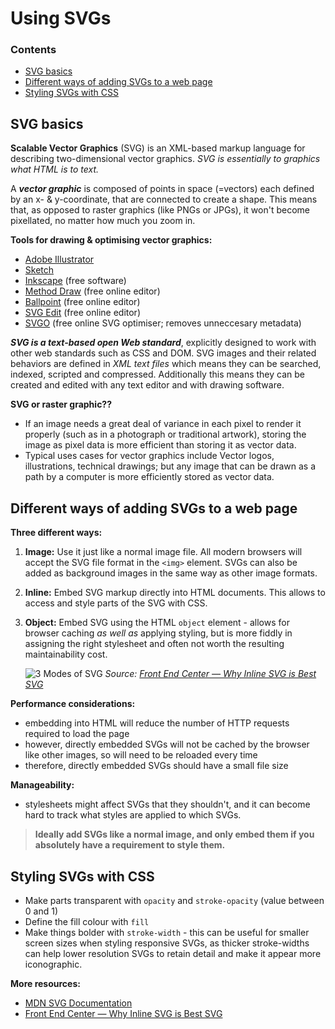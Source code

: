 # Using SVGs

### Contents
- [SVG basics](#svg-basics)
- [Different ways of adding SVGs to a web page](#different-ways-of-adding-svgs-to-a-web-page)
- [Styling SVGs with CSS](#styling-svgs-with-css)

## SVG basics
**Scalable Vector Graphics** (SVG) is an XML-based markup language for describing two-dimensional vector graphics. *SVG is essentially to graphics what HTML is to text.*

A ***vector graphic*** is composed of points in space (=vectors) each defined by an x- & y-coordinate, that are connected to create a shape. This means that, as opposed to raster graphics (like PNGs or JPGs), it won't become pixellated, no matter how much you zoom in.

**Tools for drawing & optimising vector graphics:**
- [Adobe Illustrator](https://www.adobe.com/uk/products/illustrator.html)
- [Sketch](https://www.sketchapp.com/)
- [Inkscape](https://inkscape.org/) (free software)
- [Method Draw](https://editor.method.ac/) (free online editor)
- [Ballpoint](https://ballpoint.io/) (free online editor)
- [SVG Edit](https://svg-edit.github.io/svgedit/releases/svg-edit-2.8.1/svg-editor.html) (free online editor)
- [SVGO](https://jakearchibald.github.io/svgomg/) (free online SVG optimiser; removes unneccesary metadata)

***SVG is a text-based open Web standard***, explicitly designed to work with other web standards such as CSS and DOM. SVG images and their related behaviors are defined in *XML text files* which means they can be searched, indexed, scripted and compressed. Additionally this means they can be created and edited with any text editor and with drawing software. 

**SVG or raster graphic??**
- If an image needs a great deal of variance in each pixel to render it properly (such as in a photograph or traditional artwork), storing the image as pixel data is more efficient than storing it as vector data.
- Typical uses cases for vector graphics include Vector logos, illustrations, technical drawings; but any image that can be drawn as a path by a computer is more efficiently stored as vector data.

## Different ways of adding SVGs to a web page
**Three different ways:**
1. **Image:** Use it just like a normal image file. All modern browsers will accept the SVG file format in the `<img>` element. SVGs can also be added as background images in the same way as other image formats.
1. **Inline:** Embed SVG markup directly into HTML documents. This allows to access and style parts of the SVG with CSS.
1. **Object:** Embed SVG using the HTML `object` element - allows for browser caching *as well as* applying styling, but is more fiddly in assigning the right stylesheet and often not worth the resulting maintainability cost.

    ![3 Modes of SVG](https://github.com/minkaotic/front-end-notes/blob/master/img/3-ways-with-svgs.png)
  *Source: [Front End Center — Why Inline SVG is Best SVG](https://www.youtube.com/watch?v=af4ZQJ14yu8)*

**Performance considerations:**
- embedding into HTML will reduce the number of HTTP requests required to load the page
- however, directly embedded SVGs will not be cached by the browser like other images, so will need to be reloaded every time
- therefore, directly embedded SVGs should have a small file size

**Manageability:**
- stylesheets might affect SVGs that they shouldn't, and it can become hard to track what styles are applied to which SVGs.

> **Ideally add SVGs like a normal image, and only embed them if you absolutely have a requirement to style them.**

## Styling SVGs with CSS
- Make parts transparent with `opacity` and `stroke-opacity` (value between 0 and 1)
- Define the fill colour with `fill`
- Make things bolder with `stroke-width` - this can be useful for smaller screen sizes when styling responsive SVGs, as thicker stroke-widths can help lower resolution SVGs to retain detail and make it appear more iconographic.

**More resources:**
- [MDN SVG Documentation](https://developer.mozilla.org/en-US/docs/Web/SVG)
- [Front End Center — Why Inline SVG is Best SVG](https://www.youtube.com/watch?v=af4ZQJ14yu8)
